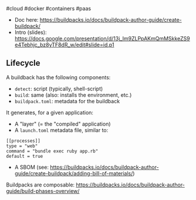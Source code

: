 #cloud #docker #containers #paas 

- Doc here: https://buildpacks.io/docs/buildpack-author-guide/create-buildpack/
- Intro (slides): https://docs.google.com/presentation/d/13j_Im9ZLPpAKmQmMSkkeZS9e4Tebhjc_bz8yTF8dR_w/edit#slide=id.p1

## Lifecycle

A buildback has the following components:

- `detect`: script (typically, shell-script)
- `build`: same (also: installs the environment, etc.)
- `buildpack.toml`: metadata for the buildback

It generates, for a given application:

- A "layer" (= the "compiled" application)
- A `launch.toml` metadata file, similar to:

```
[[processes]]
type = "web"
command = "bundle exec ruby app.rb"
default = true
```
- A SBOM (see: https://buildpacks.io/docs/buildpack-author-guide/create-buildpack/adding-bill-of-materials/)

Buildpacks are composable: https://buildpacks.io/docs/buildpack-author-guide/build-phases-overview/
